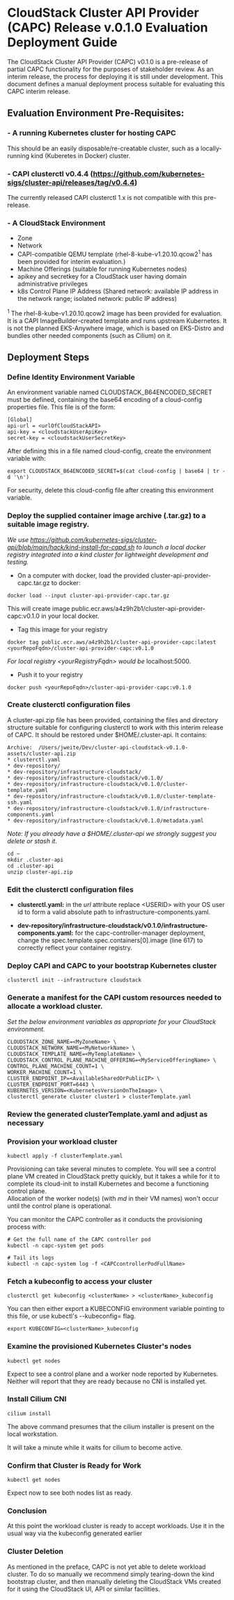 # CloudStack Cluster API Provider (CAPC) Release v.0.1.0 Evaluation Deployment Guide

The CloudStack Cluster API Provider (CAPC) v0.1.0 is a pre-release of partial CAPC functionality for the purposes
of stakeholder review.  As an interim release, the process for deploying it is still under development.  This document
defines a manual deployment process suitable for evaluating this CAPC interim release.

## Evaluation Environment Pre-Requisites:

### - A running Kubernetes cluster for hosting CAPC

This should be an easily disposable/re-creatable cluster, such as a locally-running kind (Kuberetes in Docker) cluster.

### - CAPI clusterctl v0.4.4 (https://github.com/kubernetes-sigs/cluster-api/releases/tag/v0.4.4)

The currently released CAPI clusterctl 1.x is not compatible with this pre-release.

### - A CloudStack Environment
- Zone
- Network
- CAPI-compatible QEMU template  (rhel-8-kube-v1.20.10.qcow2<sup>1</sup> has been provided for interim evaluation.)
- Machine Offerings (suitable for running Kubernetes nodes)
- apikey and secretkey for a CloudStack user having domain administrative privileges
- k8s Control Plane IP Address (Shared network: available IP address in the network range; isolated network: public IP address)

<sup>1</sup> The rhel-8-kube-v1.20.10.qcow2 image has been provided for evaluation.  It is a CAPI ImageBuilder-created template
and runs upstream Kubernetes.  It is not the planned EKS-Anywhere image, which is based on EKS-Distro and bundles
other needed components (such as Cilium) on it.

## Deployment Steps
### Define Identity Environment Variable

An environment variable named CLOUDSTACK_B64ENCODED_SECRET must be defined, containing the base64 encoding of a 
cloud-config properties file.  This file is of the form:

```
[Global]
api-url = <urlOfCloudStackAPI>
api-key = <cloudstackUserApiKey>
secret-key = <cloudstackUserSecretKey>
```
After defining this in a file named cloud-config, create the environment variable with:

```
export CLOUDSTACK_B64ENCODED_SECRET=$(cat cloud-config | base64 | tr -d '\n')
```

For security, delete this cloud-config file after creating this environment variable.

### Deploy the supplied container image archive (.tar.gz) to a suitable image registry.  

*We use https://github.com/kubernetes-sigs/cluster-api/blob/main/hack/kind-install-for-capd.sh to launch a local
docker registry integrated into a kind cluster for lightweight development and testing.*

- On a computer with docker, load the provided cluster-api-provider-capc.tar.gz to docker: 
```
docker load --input cluster-api-provider-capc.tar.gz
```

This will create image public.ecr.aws/a4z9h2b1/cluster-api-provider-capc:v0.1.0 in your local docker.

- Tag this image for your registry
```
docker tag public.ecr.aws/a4z9h2b1/cluster-api-provider-capc:latest <yourRepoFqdn>/cluster-api-provider-capc:v0.1.0
```
*For local registry \<yourRegistryFqdn\> would be* localhost:5000.

- Push it to your registry
```
docker push <yourRepoFqdn>/cluster-api-provider-capc:v0.1.0
```

### Create clusterctl configuration files
A cluster-api.zip file has been provided, containing the files and directory structure suitable for configuring 
clusterctl to work with this interim release of CAPC.  It should be restored under $HOME/.cluster-api.  It contains:

```
Archive:  /Users/jweite/Dev/cluster-api-cloudstack-v0.1.0-assets/cluster-api.zip
* clusterctl.yaml
* dev-repository/
* dev-repository/infrastructure-cloudstack/
* dev-repository/infrastructure-cloudstack/v0.1.0/
* dev-repository/infrastructure-cloudstack/v0.1.0/cluster-template.yaml
* dev-repository/infrastructure-cloudstack/v0.1.0/cluster-template-ssh.yaml
* dev-repository/infrastructure-cloudstack/v0.1.0/infrastructure-components.yaml
* dev-repository/infrastructure-cloudstack/v0.1.0/metadata.yaml
```

*Note: If you already have a $HOME/.cluster-api we strongly suggest you delete or stash it.*

```
cd ~
mkdir .cluster-api
cd .cluster-api
unzip cluster-api.zip 
```

### Edit the clusterctl configuration files
- **clusterctl.yaml:** in the *url* attribute replace \<USERID\> with your OS user id to form a valid absolute path to infrastructure-components.yaml.

- **dev-repository/infrastructure-cloudstack/v0.1.0/infrastructure-components.yaml:** for the capc-controller-manager deployment, change the spec.template.spec.containers[0].image (line 617) to correctly reflect your container registry. 

### Deploy CAPI and CAPC to your bootstrap Kubernetes cluster
```
clusterctl init --infrastructure cloudstack
```

### Generate a manifest for the CAPI custom resources needed to allocate a workload cluster.

*Set the below environment variables as appropriate for your CloudStack environment.*

```
CLOUDSTACK_ZONE_NAME=<MyZoneName> \
CLOUDSTACK_NETWORK_NAME=<MyNetworkName> \
CLOUDSTACK_TEMPLATE_NAME=<MyTemplateName> \
CLOUDSTACK_CONTROL_PLANE_MACHINE_OFFERING=<MyServiceOfferingName> \
CONTROL_PLANE_MACHINE_COUNT=1 \
WORKER_MACHINE_COUNT=1 \
CLUSTER_ENDPOINT_IP=<AvailableSharedOrPublicIP> \
CLUSTER_ENDPOINT_PORT=6443 \
KUBERNETES_VERSION=<KubernetesVersionOnTheImage> \
clusterctl generate cluster cluster1 > clusterTemplate.yaml

```

### Review the generated clusterTemplate.yaml and adjust as necessary


### Provision your workload cluster

```
kubectl apply -f clusterTemplate.yaml
```

Provisioning can take several minutes to complete.  You will see a control plane VM created in CloudStack pretty quickly, 
but it takes a while for it to complete its cloud-init to install Kubernetes and become a functioning control plane.  
Allocation of the worker node(s) (with *md* in their VM names) won't occur until the control plane is operational.

You can monitor the CAPC controller as it conducts the provisioning process with:
```
# Get the full name of the CAPC controller pod
kubectl -n capc-system get pods

# Tail its logs
kubectl -n capc-system log -f <CAPCcontrollerPodFullName>
```

### Fetch a kubeconfig to access your cluster
```
clusterctl get kubeconfig <clusterName> > <clusterName>_kubeconfig
```

You can then either export a KUBECONFIG environment variable pointing to this file, or use kubectl's --kubeconfig=<filePath>
flag.
```
export KUBECONFIG=<clusterName>_kubeconfig
```

### Examine the provisioned Kubernetes Cluster's nodes
```
kubectl get nodes
```
Expect to see a control plane and a worker node reported by Kubernetes.  Neither will report that they are ready
because no CNI is installed yet.

### Install Cilium CNI
```
cilium install
```
The above command presumes that the cilium installer is present on the local workstation.

It will take a minute while it waits for cilium to become active.

### Confirm that Cluster is Ready for Work
```
kubectl get nodes
```
Expect now to see both nodes list as ready.

### Conclusion
At this point the workload cluster is ready to accept workloads.  Use it in the usual way via the kubeconfig generated
earlier

### Cluster Deletion
As mentioned in the preface, CAPC is not yet able to delete workload cluster.  To do so manually we recommend
simply tearing-down the kind bootstrap cluster, and then manually deleting the CloudStack VMs created for it
using the CloudStack UI, API or similar facilities.
